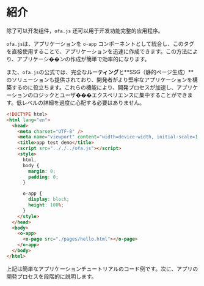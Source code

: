 # 紹介

除了可以开发组件，`ofa.js` 还可以用于开发功能完整的应用程序。

`ofa.js`は、アプリケーションを `o-app` コンポーネントとして統合し、このタグを直接使用することで、アプリケーションを迅速に作成できます。この方法により、アプリケーシ��ンの作成が簡単で効率的になります。

また、`ofa.js`の公式では、完全な**ルーティング**と**SSG（静的ページ生成）**のソリューションも提供されており、開発者がより堅牢なアプリケーションを構築するのに役立ちます。これらの機能により、開発プロセスが加速し、アプリケーションのロジックとユーザ���エクスペリエンスに集中することができます。低レベルの詳細を過度に心配する必要はありません。

```html
<!DOCTYPE html>
<html lang="en">
  <head>
    <meta charset="UTF-8" />
    <meta name="viewport" content="width=device-width, initial-scale=1.0" />
    <title>app test demo</title>
    <script src=".././../ofa.js"></script>
    <style>
      html,
      body {
        margin: 0;
        padding: 0;
      }

      o-app {
        display: block;
        height: 100%;
      }
    </style>
  </head>
  <body>
    <o-app>
      <o-page src="./pages/hello.html"></o-page>
    </o-app>
  </body>
</html>
```

上記は簡単なアプリケーションチュートリアルのコード例です。次に、アプリの開発プロセスを段階的に説明します。